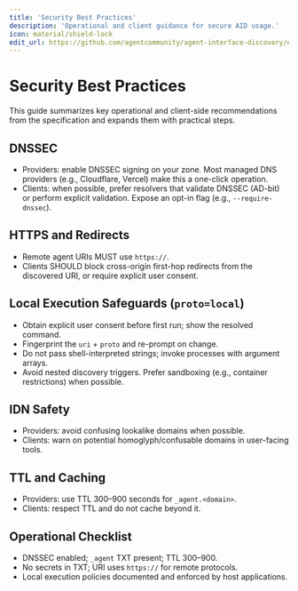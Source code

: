 ```yaml
---
title: 'Security Best Practices'
description: 'Operational and client guidance for secure AID usage.'
icon: material/shield-lock
edit_url: https://github.com/agentcommunity/agent-interface-discovery/edit/main/packages/docs/security.md
---
```


# Security Best Practices

This guide summarizes key operational and client-side recommendations from the specification and expands them with practical steps.

## DNSSEC

- Providers: enable DNSSEC signing on your zone. Most managed DNS providers (e.g., Cloudflare, Vercel) make this a one-click operation.
- Clients: when possible, prefer resolvers that validate DNSSEC (AD-bit) or perform explicit validation. Expose an opt-in flag (e.g., `--require-dnssec`).

## HTTPS and Redirects

- Remote agent URIs MUST use `https://`.
- Clients SHOULD block cross-origin first-hop redirects from the discovered URI, or require explicit user consent.

## Local Execution Safeguards (`proto=local`)

- Obtain explicit user consent before first run; show the resolved command.
- Fingerprint the `uri` + `proto` and re-prompt on change.
- Do not pass shell-interpreted strings; invoke processes with argument arrays.
- Avoid nested discovery triggers. Prefer sandboxing (e.g., container restrictions) when possible.

## IDN Safety

- Providers: avoid confusing lookalike domains when possible.
- Clients: warn on potential homoglyph/confusable domains in user-facing tools.

## TTL and Caching

- Providers: use TTL 300–900 seconds for `_agent.<domain>`.
- Clients: respect TTL and do not cache beyond it.

## Operational Checklist

- DNSSEC enabled; `_agent` TXT present; TTL 300–900.
- No secrets in TXT; URI uses `https://` for remote protocols.
- Local execution policies documented and enforced by host applications.
